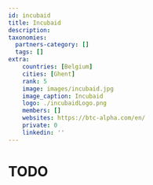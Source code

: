 ```yaml
---
id: incubaid
title: Incubaid
description: 
taxonomies:
  partners-category: []
  tags: []
extra:
    countries: [Belgium]
    cities: [Ghent]
    rank: 5
    image: images/incubaid.jpg
    image_caption: Incubaid
    logo: ./incubaidLogo.png
    members: []
    websites: https://btc-alpha.com/en/
    private: 0
    linkedin: ''
---
```


# TODO



